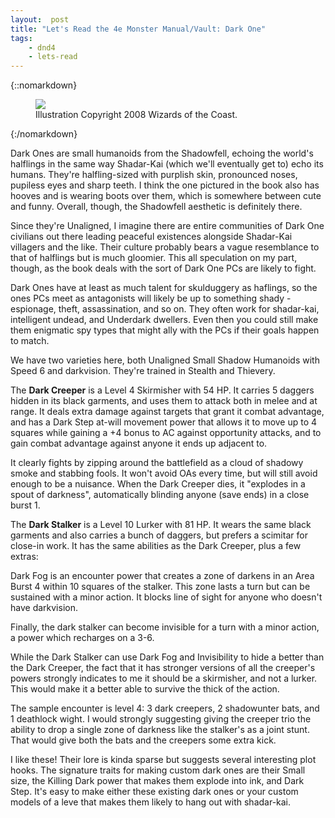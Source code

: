```yaml
---
layout:  post
title: "Let's Read the 4e Monster Manual/Vault: Dark One"
tags:
    - dnd4
    - lets-read
---
```


{::nomarkdown}
<figure>
  <img src="{{ "/assets/wir-mm-4e-dark-one.png" | absolute_url }}"/>
  <figcaption>Illustration Copyright 2008 Wizards of the Coast.</figcaption>
</figure>
{:/nomarkdown}

Dark Ones are small humanoids from the Shadowfell, echoing the world's halflings
in the same way Shadar-Kai (which we'll eventually get to) echo its
humans. They're halfling-sized with purplish skin, pronounced noses, pupiless
eyes and sharp teeth. I think the one pictured in the book also has hooves and
is wearing boots over them, which is somewhere between cute and funny. Overall,
though, the Shadowfell aesthetic is definitely there.

Since they're Unaligned, I imagine there are entire communities of Dark One
civilians out there leading peaceful existences alongside Shadar-Kai villagers
and the like. Their culture probably bears a vague resemblance to that of
halflings but is much gloomier. This all speculation on my part, though, as the
book deals with the sort of Dark One PCs are likely to fight.

Dark Ones have at least as much talent for skulduggery as haflings, so the ones
PCs meet as antagonists will likely be up to something shady - espionage, theft,
assassination, and so on. They often work for shadar-kai, intelligent undead,
and Underdark dwellers. Even then you could still make them enigmatic spy types
that might ally with the PCs if their goals happen to match.

We have two varieties here, both Unaligned Small Shadow Humanoids with Speed 6
and darkvision. They're trained in Stealth and Thievery.

The **Dark Creeper** is a Level 4 Skirmisher with 54 HP. It carries 5 daggers
hidden in its black garments, and uses them to attack both in melee and at
range. It deals extra damage against targets that grant it combat advantage, and
has a Dark Step at-will movement power that allows it to move up to 4 squares
while gaining a +4 bonus to AC against opportunity attacks, and to gain combat
advantage against anyone it ends up adjacent to.

It clearly fights by zipping around the battlefield as a cloud of shadowy smoke
and stabbing fools. It won't avoid OAs every time, but will still avoid enough
to be a nuisance. When the Dark Creeper dies, it "explodes in a spout of
darkness", automatically blinding anyone (save ends) in a close burst 1.

The **Dark Stalker** is a Level 10 Lurker with 81 HP. It wears the same black
garments and also carries a bunch of daggers, but prefers a scimitar for
close-in work. It has the same abilities as the Dark Creeper, plus a few extras:

Dark Fog is an encounter power that creates a zone of darkens in an Area Burst 4
within 10 squares of the stalker. This zone lasts a turn but can be sustained
with a minor action. It blocks line of sight for anyone who doesn't have
darkvision.

Finally, the dark stalker can become invisible for a turn with a minor action, a
power which recharges on a 3-6.

While the Dark Stalker can use Dark Fog and Invisibility to hide a better than
the Dark Creeper, the fact that it has stronger versions of all the creeper's
powers strongly indicates to me it should be a skirmisher, and not a
lurker. This would make it a better able to survive the thick of the action.

The sample encounter is level 4: 3 dark creepers, 2 shadowunter bats, and 1
deathlock wight. I would strongly suggesting giving the creeper trio the ability
to drop a single zone of darkness like the stalker's as a joint stunt. That
would give both the bats and the creepers some extra kick.

I like these! Their lore is kinda sparse but suggests several interesting plot
hooks. The signature traits for making custom dark ones are their Small size,
the Killing Dark power that makes them explode into ink, and Dark Step. It's
easy to make either these existing dark ones or your custom models of a leve
that makes them likely to hang out with shadar-kai.
